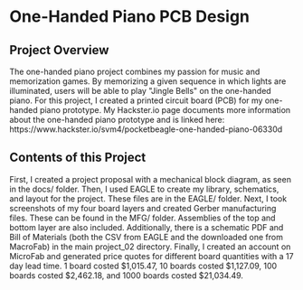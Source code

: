 <h1> One-Handed Piano PCB Design </h1>
<h2> Project Overview </h2>
The one-handed piano project combines my passion for music and memorization games. By memorizing a given sequence in which lights are illuminated, users will be able to play "Jingle Bells" on the one-handed piano. For this project, I created a printed circuit board (PCB) for my one-handed piano prototype. My Hackster.io page documents more information about the one-handed piano prototype and is linked here: https://www.hackster.io/svm4/pocketbeagle-one-handed-piano-06330d
<h2> Contents of this Project </h2>
First, I created a project proposal with a mechanical block diagram, as seen in the docs/ folder. Then, I used EAGLE to create my library, schematics, and layout for the project. These files are in the EAGLE/ folder. Next, I took screenshots of my four board layers and created Gerber manufacturing files. These can be found in the MFG/ folder. Assemblies of the top and bottom layer are also included. Additionally, there is a schematic PDF and Bill of Materials (both the CSV from EAGLE and the downloaded one from MacroFab) in the main project_02 directory. Finally, I created an account on MicroFab and generated price quotes for different board quantities with a 17 day lead time. 1 board costed $1,015.47, 10 boards costed $1,127.09, 100 boards costed $2,462.18, and 1000 boards costed $21,034.49.
